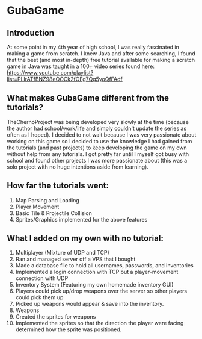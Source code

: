# GubaGame

## Introduction 
At some point in my 4th year of high school, I was really fascinated in making a game from scratch. I knew Java and after some searching, I found that the best (and most in-depth) free tutorial available for making a scratch game in Java was taught in a 100+ video series found here: https://www.youtube.com/playlist?list=PLlrATfBNZ98eOOCk2fOFg7Qg5yoQfFAdf

## What makes GubaGame different from the tutorials?
TheChernoProject was being developed very slowly at the time (because the author had school/work/life and simply couldn't update the series as often as I hoped). I decided to not wait because I was very passionate about working on this game so I decided to use the knowledge I had gained from the tutorials (and past projects) to keep developing the game on my own without help from any tutorials. I got pretty far until I myself got busy with school and found other projects I was more passionate about (this was a solo project with no huge intentions aside from learning).

## How far the tutorials went:

1. Map Parsing and Loading
2. Player Movement
3. Basic Tile & Projectile Collision
4. Sprites/Graphics implemented for the above features

## What I added on my own with no tutorial:

1. Multiplayer (Mixture of UDP and TCP)
  1. Ran and managed server off a VPS that I bought
  2. Made a database file to hold all usernames, passwords, and inventories
  3. Implemented a login connection with TCP but a player-movement connection with UDP
2. Inventory System (Featuring my own homemade inventory GUI)
  1. Players could pick up/drop weapons over the server so other players could pick them up
  2. Picked up weapons would appear & save into the inventory.
3. Weapons
  1. Created the sprites for weapons
  2. Implemented the sprites so that the direction the player were facing determined how the sprite was positioned.
